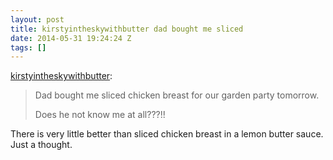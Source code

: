 ```yaml
---
layout: post
title: kirstyintheskywithbutter dad bought me sliced
date: 2014-05-31 19:24:24 Z
tags: []
---
```

[kirstyintheskywithbutter](http://kirstyintheskywithbutter.tumblr.com/post/87391063979/dad-bought-me-sliced-chicken-breast-for-our-garden):

> Dad bought me sliced chicken breast for our garden party tomorrow.
> 
> Does he not know me at all???!!

There is very little better than sliced chicken breast in a lemon butter sauce. Just a thought.

